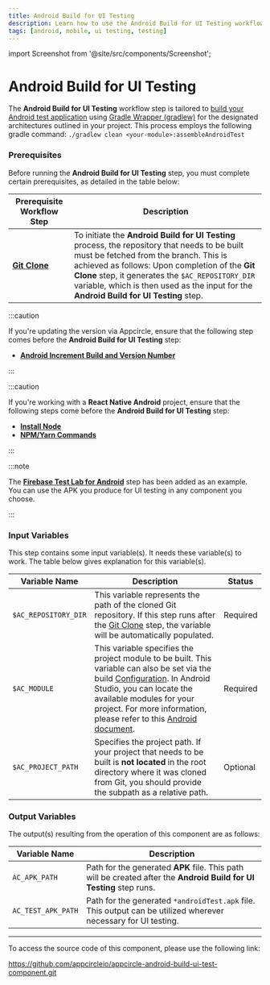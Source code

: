 ```yaml
---
title: Android Build for UI Testing
description: Learn how to use the Android Build for UI Testing workflow step in Appcircle
tags: [android, mobile, ui testing, testing]
---
```


import Screenshot from '@site/src/components/Screenshot';

# Android Build for UI Testing

The **Android Build for UI Testing** workflow step is tailored to [build your Android test application](https://developer.android.com/training/testing/instrumented-tests) using [Gradle Wrapper (gradlew)](https://docs.gradle.org/current/userguide/gradle_wrapper.html) for the designated architectures outlined in your project. This process employs the following gradle command: `./gradlew clean <your-module>:assembleAndroidTest`

### Prerequisites

Before running the **Android Build for UI Testing** step, you must complete certain prerequisites, as detailed in the table below:

| Prerequisite Workflow Step                                                            | Description                                                                                                                                                                                                                                                                                                                            |
| ------------------------------------------------------------------------------------- | -------------------------------------------------------------------------------------------------------------------------------------------------------------------------------------------------------------------------------------------------------------------------------------------------------------------------------------- |
| [**Git Clone**](/workflows/common-workflow-steps/git-clone) | To initiate the **Android Build for UI Testing** process, the repository that needs to be built must be fetched from the branch. This is achieved as follows: Upon completion of the **Git Clone** step, it generates the `$AC_REPOSITORY_DIR` variable, which is then used as the input for the **Android Build for UI Testing** step. |

:::caution

If you're updating the version via Appcircle, ensure that the following step comes before the **Android Build for UI Testing** step:

- [**Android Increment Build and Version Number**](/workflows/android-specific-workflow-steps/increment-build-and-version-number)

:::

:::caution

If you're working with a **React Native Android** project, ensure that the following steps come before the **Android Build for UI Testing** step:

- [**Install Node**](/workflows/react-native-specific-workflow-steps/node-install)
- [**NPM/Yarn Commands**](/workflows/react-native-specific-workflow-steps/npm-yarn-commands)

:::

<Screenshot url='https://cdn.appcircle.io/docs/assets/android-workflow-components-android-build-for-ui-testing_1.png'/>

:::note

The **[Firebase Test Lab for Android](/workflows/android-specific-workflow-steps/firebase-test-lab)** step has been added as an example. You can use the APK you produce for UI testing in any component you choose.

:::

### Input Variables

This step contains some input variable(s). It needs these variable(s) to work. The table below gives explanation for this variable(s).

<Screenshot url='https://cdn.appcircle.io/docs/assets/android-workflow-components-android-build-for-ui-testing_2.png' alt="image2" />

| Variable Name        | Description                                                                                                                                                                                                                                                                                                                                                                                                            | Status   |
| -------------------- | ---------------------------------------------------------------------------------------------------------------------------------------------------------------------------------------------------------------------------------------------------------------------------------------------------------------------------------------------------------------------------------------------------------------------- | -------- |
| `$AC_REPOSITORY_DIR` | This variable represents the path of the cloned Git repository. If this step runs after the [Git Clone](/workflows/common-workflow-steps/git-clone) step, the variable will be automatically populated.                                                                                                                                                                                      | Required |
| `$AC_MODULE`         | This variable specifies the project module to be built. This variable can also be set via the build [Configuration](/build/build-process-management#profile-configuration). In Android Studio, you can locate the available modules for your project. For more information, please refer to this [Android document](https://developer.android.com/studio/projects#ApplicationModules). | Required |
| `$AC_PROJECT_PATH`   | Specifies the project path. If your project that needs to be built is **not located** in the root directory where it was cloned from Git, you should provide the subpath as a relative path.                                                                                                                                                                                                                           | Optional |

### Output Variables

The output(s) resulting from the operation of this component are as follows:

| Variable Name       | Description                                                                                                          |
| ------------------- | -------------------------------------------------------------------------------------------------------------------- |
| `AC_APK_PATH`      | Path for the generated **APK** file. This path will be created after the **Android Build for UI Testing** step runs. |
| `AC_TEST_APK_PATH` | Path for the generated `*androidTest.apk` file. This output can be utilized wherever necessary for UI testing.       |

---

To access the source code of this component, please use the following link:

https://github.com/appcircleio/appcircle-android-build-ui-test-component.git
